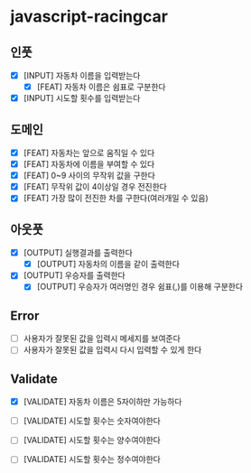 # javascript-racingcar

## 인풋

- [x] [INPUT] 자동차 이름을 입력받는다
  - [x] [FEAT] 자동차 이름은 쉼표로 구분한다
- [x] [INPUT] 시도할 횟수를 입력받는다

## 도메인

- [x] [FEAT] 자동차는 앞으로 움직일 수 있다
- [x] [FEAT] 자동차에 이름을 부여할 수 있다
- [x] [FEAT] 0~9 사이의 무작위 값을 구한다
- [x] [FEAT] 무작위 값이 4이상일 경우 전진한다
- [x] [FEAT] 가장 많이 전진한 차를 구한다(여러개일 수 있음)

## 아웃풋

- [x] [OUTPUT] 실행결과를 출력한다
  - [x] [OUTPUT] 자동차의 이름을 같이 출력한다
- [x] [OUTPUT] 우승자를 출력한다
  - [x] [OUTPUT] 우승자가 여러명인 경우 쉼표(,)를 이용해 구분한다

## Error

- [ ] 사용자가 잘못된 값을 입력시 메세지를 보여준다
- [ ] 사용자가 잘못된 값을 입력시 다시 입력할 수 있게 한다

## Validate

- [x] [VALIDATE] 자동차 이름은 5자이하만 가능하다
- [ ] [VALIDATE] 시도할 횟수는 숫자여야한다
- [ ] [VALIDATE] 시도할 횟수는 양수여야한다
- [ ] [VALIDATE] 시도할 횟수는 정수여야한다

 